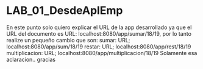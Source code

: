 # LAB_01_DesdeAplEmp
En este punto solo quiero explicar el URL de la app desarrollado 
ya que el URL del documento es URL: localhost:8080/app/sumar/18/19, por lo tanto realize un pequeño cambio que son:
  sumar: URL; localhost:8080/app/sum/18/19
  restar: URL; localhost:8080/app/rest/18/19
  multiplicacion: URL; localhost:8080/app/multiplicacion/18/19
Solamente esa aclaracion.. gracias 
